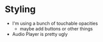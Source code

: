 # Styling

- I'm using a bunch of touchable opacities
  - maybe add buttons or other things
- Audio Player is pretty ugly
